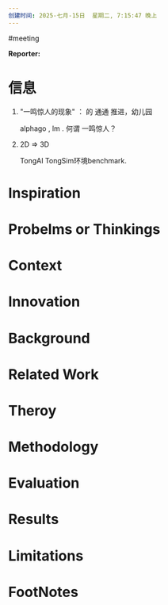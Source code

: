 ```yaml
---
创建时间: 2025-七月-15日  星期二, 7:15:47 晚上
---
```

#meeting 

**Reporter:**  

# 信息
1. "一鸣惊人的现象"   ： 的 通通 推进，幼儿园

	alphago , lm  .   何谓 一鸣惊人？

2. 2D $\Longrightarrow$ 3D

	TongAI  TongSim环境benchmark.  

# Inspiration
# Probelms or Thinkings 
# Context
# Innovation
# Background
# Related Work
# Theroy
# Methodology
# Evaluation
# Results
# Limitations
# FootNotes
